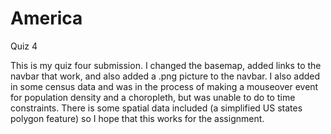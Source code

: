 # America
Quiz 4

<p> This is my quiz four submission. 
I changed the basemap, added links to the navbar that work, and also added a .png picture to the navbar. 
I also added in some census data and was in the process of making a mouseover event for population density
and a choropleth, but was unable to do to time constraints. There is some spatial data included (a simplified
US states polygon feature) so I hope that this works for the assignment. 
